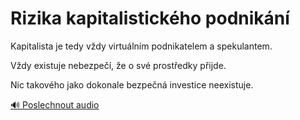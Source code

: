 # Rizika kapitalistického podnikání

<speak>
<prosody rate="95%" volume="medium">
<emphasis level="strong">Kapitalista je tedy vždy virtuálním podnikatelem a spekulantem.</emphasis>

<break time="300ms"/>

<emphasis level="moderate">Vždy existuje nebezpečí, že o své prostředky přijde.</emphasis>

<break time="300ms"/>

<emphasis level="strong">Nic takového jako dokonale bezpečná investice neexistuje.</emphasis>
</prosody>
</speak>

[🔊 Poslechnout audio](/data/7-paragraphs/audio/chapter_49/para_006-Kapitalista-je-tedy-vdy-virtulnm-podnikatelem-a.mp3) 